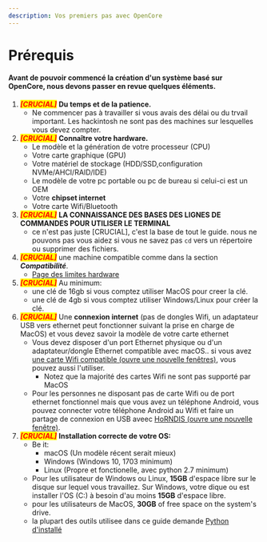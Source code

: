 ```yaml
---
description: Vos premiers pas avec OpenCore
---
```


# Prérequis

#### Avant de pouvoir commencé la création d'un système basé sur OpenCore, nous devons passer en revue quelques éléments.&#x20;



1. _<mark style="color:red;">**\[CRUCIAL]**</mark>_ <mark style="color:red;"></mark><mark style="color:red;"></mark> **Du temps et de la patience.**
   * Ne commencer pas à travailler si vous avais des délai ou du trvail important. Les hackintosh ne sont pas des machines sur lesquelles vous devez compter.
2. _<mark style="color:red;">**\[CRUCIAL]**</mark>_ **Connaître votre hardware.**
   * Le modèle et la génération de votre processeur (CPU)
   * Votre carte graphique (GPU)
   * Votre matériel de stockage (HDD/SSD,configuration NVMe/AHCI/RAID/IDE)
   * Le modèle de votre pc portable ou pc de bureau si celui-ci est un OEM
   * Votre **chipset internet**
   * Votre carte Wifi/Bluetooth
3. _<mark style="color:red;">**\[CRUCIAL]**</mark>_ **LA CONNAISSANCE DES BASES DES LIGNES DE COMMANDES POUR UTILISER LE TERMINAL**
   * ce n'est pas juste \[CRUCIAL], c'est la base de tout le guide. nous ne pouvons pas vous aidez si vous ne  savez pas `cd` vers un répertoire ou supprimer des fichiers.
4. _<mark style="color:red;">**\[CRUCIAL]**</mark>_ <mark style="color:red;"></mark><mark style="color:red;"></mark> une machine compatible comme dans la section _**Compatibilité**_.
   * [Page des limites hardware](https://dortania.github.io/OpenCore-Install-Guide/macos-limits.html)
5. _<mark style="color:red;">**\[CRUCIAL]**</mark>_ Au minimum:
   * une clé de 16gb si vous comptez utiliser MacOS pour creer la clé.
   * une clé de 4gb si vous comptez utiliser Windows/Linux pour créer la clé.
6. _<mark style="color:red;">**\[CRUCIAL]**</mark>_ <mark style="color:red;"></mark><mark style="color:red;"></mark> Une **connexion internet** (pas de dongles Wifi, un adaptateur USB vers ethernet peut fonctionner suivant la prise en charge de MacOS) et vous devez savoir la modèle de votre carte ethernet
   * Vous devez disposer d'un port Ethernet physique ou d'un adaptateur/dongle Ethernet compatible avec macOS.. si vous avez [une carte Wifi compatible (ouvre une nouvelle fenêtres)](https://dortania.github.io/Wireless-Buyers-Guide/), vous pouvez aussi l'utiliser.
     * Notez que la majorité des cartes Wifi ne sont pas supporté par MacOS
   * Pour les personnes ne disposant pas de carte Wifi ou de port ethernet fonctionnel mais que vous avez un téléphone Android, vous pouvez connecter votre téléphone Android au Wifi et faire un partage de connexion en USB aveec [HoRNDIS (ouvre une nouvelle fenêtre)](https://joshuawise.com/horndis#available\_versions).
7. _<mark style="color:red;">**\[CRUCIAL]**</mark>_ **Installation correcte de votre OS:**
   * Be it:
     * macOS (Un modèle récent serait mieux)
     * Windows (Windows 10, 1703 minimum)
     * Linux (Propre et fonctionelle, avec python 2.7 minimum)
   * Pour les utilisateur de Windows ou Linux, **15GB** d'espace libre sur le disque sur lequel vous travaillez. Sur Windows, votre dique ou est installer l'OS (C:) à besoin d'au moins **15GB** d'espace libre.
   * pour les utilisateurs de MacOS, **30GB** of free space on the system's drive.
   * la plupart des outils utilisee dans ce guide demande [Python d'installé](https://www.python.org/downloads/)
